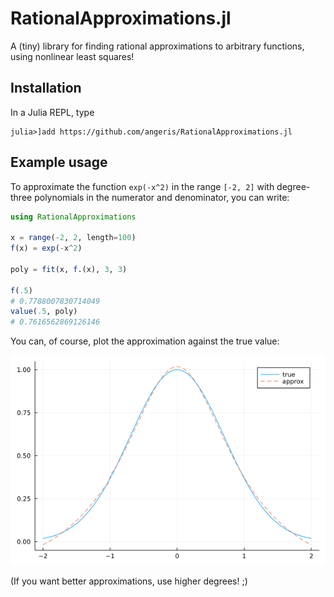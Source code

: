 # RationalApproximations.jl
A (tiny) library for finding rational approximations to arbitrary functions,
using nonlinear least squares!

## Installation
In a Julia REPL, type

```julia-repl
julia>]add https://github.com/angeris/RationalApproximations.jl
```

## Example usage
To approximate the function `exp(-x^2)` in the range `[-2, 2]` with degree-three
polynomials in the numerator and denominator, you can write:
```julia
using RationalApproximations

x = range(-2, 2, length=100)
f(x) = exp(-x^2)

poly = fit(x, f.(x), 3, 3)

f(.5)
# 0.7788007830714049
value(.5, poly)
# 0.7616562869126146
```

You can, of course, plot the approximation against the true value:

![plot of the output](readme_output.png)

(If you want better approximations, use higher degrees! ;)